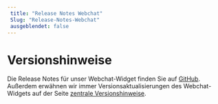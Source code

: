 ```yaml
---
 title: "Release Notes Webchat" 
 Slug: "Release-Notes-Webchat" 
 ausgeblendet: false 
---
```


# Versionshinweise

Die Release Notes für unser Webchat-Widget finden Sie auf [GitHub](https://github.com/Cognigy/WebchatWidget/releases). Außerdem erwähnen wir immer Versionsaktualisierungen des Webchat-Widgets auf der Seite [zentrale Versionshinweise]({{config.site_url}}/release-notes/release-notes/).